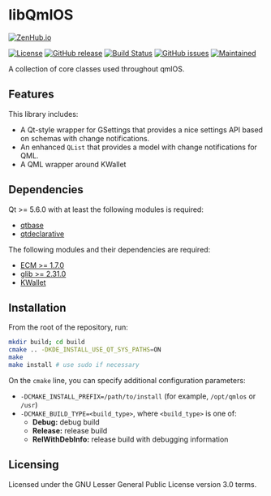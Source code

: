 libQmlOS
========

[![ZenHub.io](https://img.shields.io/badge/supercharged%20by-zenhub.io-blue.svg)](https://zenhub.io)

[![License](https://img.shields.io/badge/license-LGPLv3.0-blue.svg)](http://www.gnu.org/licenses/lgpl.txt)
[![GitHub release](https://img.shields.io/github/release/qmlos/libqmlos.svg)](https://github.com/qmlos/libqmlos)
[![Build Status](https://travis-ci.org/qmlos/libqmlos.svg?branch=develop)](https://travis-ci.org/qmlos/libqmlos)
[![GitHub issues](https://img.shields.io/github/issues/qmlos/libqmlos.svg)](https://github.com/qmlos/libqmlos/issues)
[![Maintained](https://img.shields.io/maintenance/yes/2016.svg)](https://github.com/qmlos/libqmlos/commits/develop)

A collection of core classes used throughout qmlOS.

## Features

This library includes:

 * A Qt-style wrapper for GSettings that provides a nice
   settings API based on schemas with change notifications.
 * An enhanced `QList` that provides a model with change notifications for QML.
 * A QML wrapper around KWallet

## Dependencies

Qt >= 5.6.0 with at least the following modules is required:

 * [qtbase](http://code.qt.io/cgit/qt/qtbase.git)
 * [qtdeclarative](http://code.qt.io/cgit/qt/qtdeclarative.git)

The following modules and their dependencies are required:

 * [ECM >= 1.7.0](http://quickgit.kde.org/?p=extra-cmake-modules.git)
 * [glib >= 2.31.0](https://git.gnome.org/browse/glib)
 * [KWallet](http://api.kde.org/frameworks-api/frameworks5-apidocs/kwallet/html/)

## Installation

From the root of the repository, run:

```sh
mkdir build; cd build
cmake .. -DKDE_INSTALL_USE_QT_SYS_PATHS=ON
make
make install # use sudo if necessary
```

On the `cmake` line, you can specify additional configuration parameters:

 * `-DCMAKE_INSTALL_PREFIX=/path/to/install` (for example, `/opt/qmlos` or `/usr`)
 * `-DCMAKE_BUILD_TYPE=<build_type>`, where `<build_type>` is one of:
   * **Debug:** debug build
   * **Release:** release build
   * **RelWithDebInfo:** release build with debugging information

## Licensing

Licensed under the GNU Lesser General Public License version 3.0 terms.
